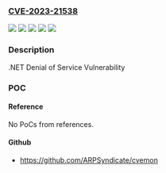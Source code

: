 ### [CVE-2023-21538](https://cve.mitre.org/cgi-bin/cvename.cgi?name=CVE-2023-21538)
![](https://img.shields.io/static/v1?label=Product&message=.NET&color=blue)
![](https://img.shields.io/static/v1?label=Product&message=PowerShell&color=blue)
![](https://img.shields.io/static/v1?label=Version&message=6.0.0%3C%206.0.13%20&color=brighgreen)
![](https://img.shields.io/static/v1?label=Version&message=7.2.0%3C%207.2.9%20&color=brighgreen)
![](https://img.shields.io/static/v1?label=Vulnerability&message=Denial%20of%20Service&color=brighgreen)

### Description

.NET Denial of Service Vulnerability

### POC

#### Reference
No PoCs from references.

#### Github
- https://github.com/ARPSyndicate/cvemon

